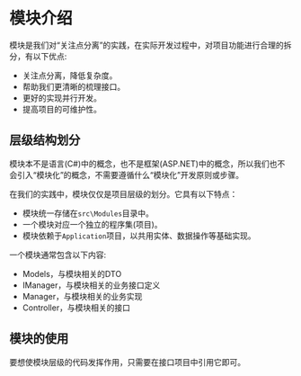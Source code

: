 # 模块介绍

模块是我们对“关注点分离”的实践，在实际开发过程中，对项目功能进行合理的拆分，有以下优点:

- 关注点分离，降低复杂度。
- 帮助我们更清晰的梳理接口。
- 更好的实现并行开发。
- 提高项目的可维护性。

## 层级结构划分

模块本不是语言(C#)中的概念，也不是框架(ASP.NET)中的概念，所以我们也不会引入“模块化”的概念，不需要遵循什么“模块化”开发原则或步骤。

在我们的实践中，模块仅仅是项目层级的划分。它具有以下特点：

- 模块统一存储在`src\Modules`目录中。
- 一个模块对应一个独立的程序集(项目)。
- 模块依赖于`Application`项目，以共用实体、数据操作等基础实现。

一个模块通常包含以下内容:

- Models，与模块相关的DTO
- IManager，与模块相关的业务接口定义
- Manager，与模块相关的业务实现
- Controller，与模块相关的接口

## 模块的使用

要想使模块层级的代码发挥作用，只需要在接口项目中引用它即可。
